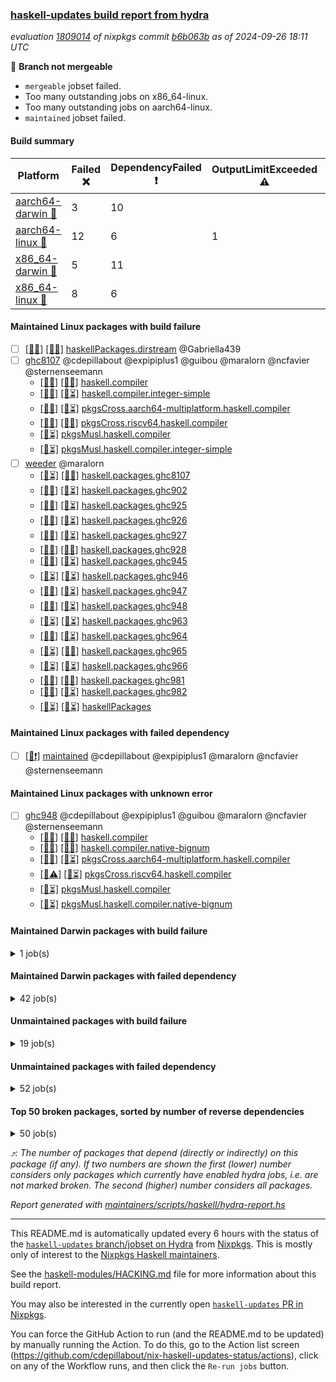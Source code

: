 ### [haskell-updates build report from hydra](https://hydra.nixos.org/jobset/nixpkgs/haskell-updates)
*evaluation [1809014](https://hydra.nixos.org/eval/1809014) of nixpkgs commit [b6b063b](https://github.com/NixOS/nixpkgs/commits/b6b063bdc265990fb87781682da974578b16443c) as of 2024-09-26 18:11 UTC*

🔴 **Branch not mergeable**
  * `mergeable` jobset failed.
  * Too many outstanding jobs on x86_64-linux.
  * Too many outstanding jobs on aarch64-linux.
  * `maintained` jobset failed.

#### Build summary

 | Platform | Failed ❌ | DependencyFailed ❗ | OutputLimitExceeded ⚠️ | TimedOut ⌛🚫 | Unfinished ⏳ | Success ✅ | 
 | --- | --- | --- | --- | --- | --- | --- | 
 | [aarch64-darwin 🍏](https://hydra.nixos.org/eval/1809014?filter=.aarch64-darwin) | 3 | 10 |  | 28 | 5022 | 1520 | 
 | [aarch64-linux 📱](https://hydra.nixos.org/eval/1809014?filter=.aarch64-linux) | 12 | 6 | 1 | 1 | 1794 | 4844 | 
 | [x86_64-darwin 🍎](https://hydra.nixos.org/eval/1809014?filter=.x86_64-darwin) | 5 | 11 |  | 3192 | 2631 | 753 | 
 | [x86_64-linux 🐧](https://hydra.nixos.org/eval/1809014?filter=.x86_64-linux) | 8 | 6 |  | 1 | 2842 | 3870 | 
#### Maintained Linux packages with build failure
- [ ] [[📱❌]](https://hydra.nixos.org/build/273444394) [[🐧❌]](https://hydra.nixos.org/build/273442606) [haskellPackages.dirstream](https://hydra.nixos.org/eval/1809014?filter=haskellPackages.dirstream) @Gabriella439
- [ ] [ghc8107](https://hydra.nixos.org/eval/1809014?filter=ghc8107) @cdepillabout @expipiplus1 @guibou @maralorn @ncfavier @sternenseemann
  - [[📱✅]](https://hydra.nixos.org/build/273456917) [[🐧✅]](https://hydra.nixos.org/build/273448830) [haskell.compiler](https://hydra.nixos.org/eval/1809014?filter=haskell.compiler.ghc8107)
  - [[📱✅]](https://hydra.nixos.org/build/273463640) [[🐧⏳]](https://hydra.nixos.org/build/273440646) [haskell.compiler.integer-simple](https://hydra.nixos.org/eval/1809014?filter=haskell.compiler.integer-simple.ghc8107)
  - [[📱✅]](https://hydra.nixos.org/build/273443511) [[🐧⏳]](https://hydra.nixos.org/build/273444396) [pkgsCross.aarch64-multiplatform.haskell.compiler](https://hydra.nixos.org/eval/1809014?filter=pkgsCross.aarch64-multiplatform.haskell.compiler.ghc8107)
  - [[📱❌]](https://hydra.nixos.org/build/273457758) [[🐧❌]](https://hydra.nixos.org/build/273468052) [pkgsCross.riscv64.haskell.compiler](https://hydra.nixos.org/eval/1809014?filter=pkgsCross.riscv64.haskell.compiler.ghc8107)
  -  [[🐧⏳]](https://hydra.nixos.org/build/273463871) [pkgsMusl.haskell.compiler](https://hydra.nixos.org/eval/1809014?filter=pkgsMusl.haskell.compiler.ghc8107)
  -  [[🐧⏳]](https://hydra.nixos.org/build/273453619) [pkgsMusl.haskell.compiler.integer-simple](https://hydra.nixos.org/eval/1809014?filter=pkgsMusl.haskell.compiler.integer-simple.ghc8107)
- [ ] [weeder](https://hydra.nixos.org/eval/1809014?filter=weeder) @maralorn
  - [[📱⏳]](https://hydra.nixos.org/build/273443485) [[🐧✅]](https://hydra.nixos.org/build/273450170) [haskell.packages.ghc8107](https://hydra.nixos.org/eval/1809014?filter=haskell.packages.ghc8107.weeder)
  - [[📱✅]](https://hydra.nixos.org/build/273445919) [[🐧⏳]](https://hydra.nixos.org/build/273443242) [haskell.packages.ghc902](https://hydra.nixos.org/eval/1809014?filter=haskell.packages.ghc902.weeder)
  - [[📱✅]](https://hydra.nixos.org/build/273463199) [[🐧⏳]](https://hydra.nixos.org/build/273459448) [haskell.packages.ghc925](https://hydra.nixos.org/eval/1809014?filter=haskell.packages.ghc925.weeder)
  - [[📱✅]](https://hydra.nixos.org/build/273462961) [[🐧⏳]](https://hydra.nixos.org/build/273448398) [haskell.packages.ghc926](https://hydra.nixos.org/eval/1809014?filter=haskell.packages.ghc926.weeder)
  - [[📱✅]](https://hydra.nixos.org/build/273449312) [[🐧⏳]](https://hydra.nixos.org/build/273465398) [haskell.packages.ghc927](https://hydra.nixos.org/eval/1809014?filter=haskell.packages.ghc927.weeder)
  - [[📱✅]](https://hydra.nixos.org/build/273454727) [[🐧✅]](https://hydra.nixos.org/build/273442525) [haskell.packages.ghc928](https://hydra.nixos.org/eval/1809014?filter=haskell.packages.ghc928.weeder)
  - [[📱✅]](https://hydra.nixos.org/build/273441625) [[🐧⏳]](https://hydra.nixos.org/build/273449267) [haskell.packages.ghc945](https://hydra.nixos.org/eval/1809014?filter=haskell.packages.ghc945.weeder)
  - [[📱⏳]](https://hydra.nixos.org/build/273452716) [[🐧⏳]](https://hydra.nixos.org/build/273442988) [haskell.packages.ghc946](https://hydra.nixos.org/eval/1809014?filter=haskell.packages.ghc946.weeder)
  - [[📱✅]](https://hydra.nixos.org/build/273448428) [[🐧⏳]](https://hydra.nixos.org/build/273444343) [haskell.packages.ghc947](https://hydra.nixos.org/eval/1809014?filter=haskell.packages.ghc947.weeder)
  - [[📱❌]](https://hydra.nixos.org/build/273467600) [[🐧⏳]](https://hydra.nixos.org/build/273448698) [haskell.packages.ghc948](https://hydra.nixos.org/eval/1809014?filter=haskell.packages.ghc948.weeder)
  - [[📱⏳]](https://hydra.nixos.org/build/273465624) [[🐧⏳]](https://hydra.nixos.org/build/273455327) [haskell.packages.ghc963](https://hydra.nixos.org/eval/1809014?filter=haskell.packages.ghc963.weeder)
  - [[📱✅]](https://hydra.nixos.org/build/273468034) [[🐧⏳]](https://hydra.nixos.org/build/273444372) [haskell.packages.ghc964](https://hydra.nixos.org/eval/1809014?filter=haskell.packages.ghc964.weeder)
  - [[📱⏳]](https://hydra.nixos.org/build/273462578) [[🐧✅]](https://hydra.nixos.org/build/273454642) [haskell.packages.ghc965](https://hydra.nixos.org/eval/1809014?filter=haskell.packages.ghc965.weeder)
  - [[📱⏳]](https://hydra.nixos.org/build/273461618) [[🐧⏳]](https://hydra.nixos.org/build/273464585) [haskell.packages.ghc966](https://hydra.nixos.org/eval/1809014?filter=haskell.packages.ghc966.weeder)
  - [[📱✅]](https://hydra.nixos.org/build/273446264) [[🐧✅]](https://hydra.nixos.org/build/273443231) [haskell.packages.ghc981](https://hydra.nixos.org/eval/1809014?filter=haskell.packages.ghc981.weeder)
  - [[📱✅]](https://hydra.nixos.org/build/273459848) [[🐧⏳]](https://hydra.nixos.org/build/273445463) [haskell.packages.ghc982](https://hydra.nixos.org/eval/1809014?filter=haskell.packages.ghc982.weeder)
  - [[📱⏳]](https://hydra.nixos.org/build/273458858) [[🐧⏳]](https://hydra.nixos.org/build/273467937) [haskellPackages](https://hydra.nixos.org/eval/1809014?filter=haskellPackages.weeder)
#### Maintained Linux packages with failed dependency
- [ ] [[🐧❗]](https://hydra.nixos.org/build/273730328) [maintained](https://hydra.nixos.org/eval/1809014?filter=maintained) @cdepillabout @expipiplus1 @maralorn @ncfavier @sternenseemann
#### Maintained Linux packages with unknown error
- [ ] [ghc948](https://hydra.nixos.org/eval/1809014?filter=ghc948) @cdepillabout @expipiplus1 @guibou @maralorn @ncfavier @sternenseemann
  - [[📱✅]](https://hydra.nixos.org/build/273445854) [[🐧✅]](https://hydra.nixos.org/build/273453975) [haskell.compiler](https://hydra.nixos.org/eval/1809014?filter=haskell.compiler.ghc948)
  - [[📱✅]](https://hydra.nixos.org/build/273460119) [[🐧✅]](https://hydra.nixos.org/build/273445783) [haskell.compiler.native-bignum](https://hydra.nixos.org/eval/1809014?filter=haskell.compiler.native-bignum.ghc948)
  - [[📱✅]](https://hydra.nixos.org/build/273444263) [[🐧⏳]](https://hydra.nixos.org/build/273468122) [pkgsCross.aarch64-multiplatform.haskell.compiler](https://hydra.nixos.org/eval/1809014?filter=pkgsCross.aarch64-multiplatform.haskell.compiler.ghc948)
  - [[📱⚠️]](https://hydra.nixos.org/build/273458300) [[🐧⏳]](https://hydra.nixos.org/build/273447139) [pkgsCross.riscv64.haskell.compiler](https://hydra.nixos.org/eval/1809014?filter=pkgsCross.riscv64.haskell.compiler.ghc948)
  -  [[🐧⏳]](https://hydra.nixos.org/build/273450687) [pkgsMusl.haskell.compiler](https://hydra.nixos.org/eval/1809014?filter=pkgsMusl.haskell.compiler.ghc948)
  -  [[🐧⏳]](https://hydra.nixos.org/build/273458002) [pkgsMusl.haskell.compiler.native-bignum](https://hydra.nixos.org/eval/1809014?filter=pkgsMusl.haskell.compiler.native-bignum.ghc948)
#### Maintained Darwin packages with build failure
<details><summary>1 job(s) </summary>

- [ ] [[🍏✅]](https://hydra.nixos.org/build/273438431) [[🍎❌]](https://hydra.nixos.org/build/273438430) [wstunnel](https://hydra.nixos.org/eval/1809014?filter=wstunnel) @NeverBehave @R-VdP
</details>

#### Maintained Darwin packages with failed dependency
<details><summary>42 job(s) </summary>

- [ ] [cabal2nix](https://hydra.nixos.org/eval/1809014?filter=cabal2nix) @sternenseemann
  - [[🍏⏳]](https://hydra.nixos.org/build/273447122) [[🍎⌛🚫]](https://hydra.nixos.org/build/273455533) [toplevel](https://hydra.nixos.org/eval/1809014?filter=cabal2nix)
  - [[🍏⏳]](https://hydra.nixos.org/build/273467435) [[🍎⌛🚫]](https://hydra.nixos.org/build/273460295) [haskell.packages.ghc8107](https://hydra.nixos.org/eval/1809014?filter=haskell.packages.ghc8107.cabal2nix)
  - [[🍏❗]](https://hydra.nixos.org/build/273456851) [[🍎⏳]](https://hydra.nixos.org/build/273453095) [haskell.packages.ghc902](https://hydra.nixos.org/eval/1809014?filter=haskell.packages.ghc902.cabal2nix)
  - [[🍏⏳]](https://hydra.nixos.org/build/273457983) [[🍎⌛🚫]](https://hydra.nixos.org/build/273462642) [haskell.packages.ghc925](https://hydra.nixos.org/eval/1809014?filter=haskell.packages.ghc925.cabal2nix)
  - [[🍏⏳]](https://hydra.nixos.org/build/273464259) [[🍎⏳]](https://hydra.nixos.org/build/273453328) [haskell.packages.ghc926](https://hydra.nixos.org/eval/1809014?filter=haskell.packages.ghc926.cabal2nix)
  - [[🍏⏳]](https://hydra.nixos.org/build/273454799) [[🍎⏳]](https://hydra.nixos.org/build/273445162) [haskell.packages.ghc927](https://hydra.nixos.org/eval/1809014?filter=haskell.packages.ghc927.cabal2nix)
  - [[🍏⏳]](https://hydra.nixos.org/build/273453870) [[🍎⏳]](https://hydra.nixos.org/build/273448664) [haskell.packages.ghc928](https://hydra.nixos.org/eval/1809014?filter=haskell.packages.ghc928.cabal2nix)
  - [[🍏⏳]](https://hydra.nixos.org/build/273447953) [[🍎⏳]](https://hydra.nixos.org/build/273458020) [haskell.packages.ghc945](https://hydra.nixos.org/eval/1809014?filter=haskell.packages.ghc945.cabal2nix)
  - [[🍏⏳]](https://hydra.nixos.org/build/273449167) [[🍎⏳]](https://hydra.nixos.org/build/273448455) [haskell.packages.ghc946](https://hydra.nixos.org/eval/1809014?filter=haskell.packages.ghc946.cabal2nix)
  - [[🍏⏳]](https://hydra.nixos.org/build/273465682) [[🍎⌛🚫]](https://hydra.nixos.org/build/273440695) [haskell.packages.ghc947](https://hydra.nixos.org/eval/1809014?filter=haskell.packages.ghc947.cabal2nix)
  - [[🍏⏳]](https://hydra.nixos.org/build/273463632) [[🍎⌛🚫]](https://hydra.nixos.org/build/273455653) [haskell.packages.ghc948](https://hydra.nixos.org/eval/1809014?filter=haskell.packages.ghc948.cabal2nix)
  - [[🍏⏳]](https://hydra.nixos.org/build/273441199) [[🍎⏳]](https://hydra.nixos.org/build/273452242) [haskell.packages.ghc963](https://hydra.nixos.org/eval/1809014?filter=haskell.packages.ghc963.cabal2nix)
  - [[🍏⏳]](https://hydra.nixos.org/build/273443226) [[🍎⏳]](https://hydra.nixos.org/build/273440295) [haskell.packages.ghc964](https://hydra.nixos.org/eval/1809014?filter=haskell.packages.ghc964.cabal2nix)
  - [[🍏⏳]](https://hydra.nixos.org/build/273452950) [[🍎⌛🚫]](https://hydra.nixos.org/build/273452645) [haskell.packages.ghc965](https://hydra.nixos.org/eval/1809014?filter=haskell.packages.ghc965.cabal2nix)
  - [[🍏⏳]](https://hydra.nixos.org/build/273444948) [[🍎⌛🚫]](https://hydra.nixos.org/build/273458488) [haskell.packages.ghc966](https://hydra.nixos.org/eval/1809014?filter=haskell.packages.ghc966.cabal2nix)
  - [[🍏⏳]](https://hydra.nixos.org/build/273456055) [[🍎⌛🚫]](https://hydra.nixos.org/build/273448046) [haskell.packages.ghc981](https://hydra.nixos.org/eval/1809014?filter=haskell.packages.ghc981.cabal2nix)
  - [[🍏⏳]](https://hydra.nixos.org/build/273446601) [[🍎⏳]](https://hydra.nixos.org/build/273457713) [haskell.packages.ghc982](https://hydra.nixos.org/eval/1809014?filter=haskell.packages.ghc982.cabal2nix)
  - [[🍏⏳]](https://hydra.nixos.org/build/273463267) [[🍎⌛🚫]](https://hydra.nixos.org/build/273463399) [haskellPackages](https://hydra.nixos.org/eval/1809014?filter=haskellPackages.cabal2nix)
- [ ] [ghc8107](https://hydra.nixos.org/eval/1809014?filter=ghc8107) @cdepillabout @expipiplus1 @guibou @maralorn @ncfavier @sternenseemann
  - [[🍏✅]](https://hydra.nixos.org/build/273463555) [[🍎⌛🚫]](https://hydra.nixos.org/build/273441832) [haskell.compiler](https://hydra.nixos.org/eval/1809014?filter=haskell.compiler.ghc8107)
  - [[🍏✅]](https://hydra.nixos.org/build/273461302) [[🍎⌛🚫]](https://hydra.nixos.org/build/273463063) [haskell.compiler.integer-simple](https://hydra.nixos.org/eval/1809014?filter=haskell.compiler.integer-simple.ghc8107)
  - [[🍏❗]](https://hydra.nixos.org/build/273461468) [[🍎❗]](https://hydra.nixos.org/build/273455146) [pkgsCross.aarch64-multiplatform.haskell.compiler](https://hydra.nixos.org/eval/1809014?filter=pkgsCross.aarch64-multiplatform.haskell.compiler.ghc8107)
  - [[🍏❗]](https://hydra.nixos.org/build/273443827) [[🍎❗]](https://hydra.nixos.org/build/273451139) [pkgsCross.riscv64.haskell.compiler](https://hydra.nixos.org/eval/1809014?filter=pkgsCross.riscv64.haskell.compiler.ghc8107)
- [ ] [weeder](https://hydra.nixos.org/eval/1809014?filter=weeder) @maralorn
  - [[🍏⏳]](https://hydra.nixos.org/build/273443537) [[🍎⏳]](https://hydra.nixos.org/build/273445283) [haskell.packages.ghc8107](https://hydra.nixos.org/eval/1809014?filter=haskell.packages.ghc8107.weeder)
  - [[🍏❗]](https://hydra.nixos.org/build/273450846) [[🍎⏳]](https://hydra.nixos.org/build/273464079) [haskell.packages.ghc902](https://hydra.nixos.org/eval/1809014?filter=haskell.packages.ghc902.weeder)
  - [[🍏⏳]](https://hydra.nixos.org/build/273463703) [[🍎⏳]](https://hydra.nixos.org/build/273450233) [haskell.packages.ghc925](https://hydra.nixos.org/eval/1809014?filter=haskell.packages.ghc925.weeder)
  - [[🍏⏳]](https://hydra.nixos.org/build/273454714) [[🍎⏳]](https://hydra.nixos.org/build/273456704) [haskell.packages.ghc926](https://hydra.nixos.org/eval/1809014?filter=haskell.packages.ghc926.weeder)
  - [[🍏⏳]](https://hydra.nixos.org/build/273451253) [[🍎⏳]](https://hydra.nixos.org/build/273467261) [haskell.packages.ghc927](https://hydra.nixos.org/eval/1809014?filter=haskell.packages.ghc927.weeder)
  - [[🍏⏳]](https://hydra.nixos.org/build/273466415) [[🍎⏳]](https://hydra.nixos.org/build/273466377) [haskell.packages.ghc928](https://hydra.nixos.org/eval/1809014?filter=haskell.packages.ghc928.weeder)
  - [[🍏⏳]](https://hydra.nixos.org/build/273453096) [[🍎⏳]](https://hydra.nixos.org/build/273454440) [haskell.packages.ghc945](https://hydra.nixos.org/eval/1809014?filter=haskell.packages.ghc945.weeder)
  - [[🍏⏳]](https://hydra.nixos.org/build/273442403) [[🍎⏳]](https://hydra.nixos.org/build/273463024) [haskell.packages.ghc946](https://hydra.nixos.org/eval/1809014?filter=haskell.packages.ghc946.weeder)
  - [[🍏⏳]](https://hydra.nixos.org/build/273457698) [[🍎⏳]](https://hydra.nixos.org/build/273440810) [haskell.packages.ghc947](https://hydra.nixos.org/eval/1809014?filter=haskell.packages.ghc947.weeder)
  - [[🍏⏳]](https://hydra.nixos.org/build/273455184) [[🍎⏳]](https://hydra.nixos.org/build/273444777) [haskell.packages.ghc948](https://hydra.nixos.org/eval/1809014?filter=haskell.packages.ghc948.weeder)
  - [[🍏⏳]](https://hydra.nixos.org/build/273458399) [[🍎⏳]](https://hydra.nixos.org/build/273452879) [haskell.packages.ghc963](https://hydra.nixos.org/eval/1809014?filter=haskell.packages.ghc963.weeder)
  - [[🍏⏳]](https://hydra.nixos.org/build/273467067) [[🍎⏳]](https://hydra.nixos.org/build/273466981) [haskell.packages.ghc964](https://hydra.nixos.org/eval/1809014?filter=haskell.packages.ghc964.weeder)
  - [[🍏⏳]](https://hydra.nixos.org/build/273447733) [[🍎⌛🚫]](https://hydra.nixos.org/build/273461339) [haskell.packages.ghc965](https://hydra.nixos.org/eval/1809014?filter=haskell.packages.ghc965.weeder)
  - [[🍏⏳]](https://hydra.nixos.org/build/273452845) [[🍎⌛🚫]](https://hydra.nixos.org/build/273441285) [haskell.packages.ghc966](https://hydra.nixos.org/eval/1809014?filter=haskell.packages.ghc966.weeder)
  - [[🍏⏳]](https://hydra.nixos.org/build/273447521) [[🍎⏳]](https://hydra.nixos.org/build/273463499) [haskell.packages.ghc981](https://hydra.nixos.org/eval/1809014?filter=haskell.packages.ghc981.weeder)
  - [[🍏⏳]](https://hydra.nixos.org/build/273462363) [[🍎⏳]](https://hydra.nixos.org/build/273440740) [haskell.packages.ghc982](https://hydra.nixos.org/eval/1809014?filter=haskell.packages.ghc982.weeder)
  - [[🍏⏳]](https://hydra.nixos.org/build/273454855) [[🍎⌛🚫]](https://hydra.nixos.org/build/273462373) [haskellPackages](https://hydra.nixos.org/eval/1809014?filter=haskellPackages.weeder)
</details>

#### Unmaintained packages with build failure
<details><summary>19 job(s) </summary>

- [ ] [[🍏✅]](https://hydra.nixos.org/build/273442966) [[📱✅]](https://hydra.nixos.org/build/273463716) [[🍎❌]](https://hydra.nixos.org/build/273440362) [[🐧✅]](https://hydra.nixos.org/build/273462453) [haskellPackages.iconv](https://hydra.nixos.org/eval/1809014?filter=haskellPackages.iconv)  ⤴️ 4 | 16
- [ ] [[🍏❌]](https://hydra.nixos.org/build/273452277) [[📱✅]](https://hydra.nixos.org/build/273441029) [[🍎❌]](https://hydra.nixos.org/build/273461249) [[🐧✅]](https://hydra.nixos.org/build/273450154) [haskellPackages.llvm-tf](https://hydra.nixos.org/eval/1809014?filter=haskellPackages.llvm-tf)  ⤴️ 3 | 6
- [ ] [[🍏❌]](https://hydra.nixos.org/build/273447183) [[📱✅]](https://hydra.nixos.org/build/273447275) [[🍎⌛🚫]](https://hydra.nixos.org/build/273457028) [[🐧✅]](https://hydra.nixos.org/build/273443747) [haskellPackages.HsSyck](https://hydra.nixos.org/eval/1809014?filter=haskellPackages.HsSyck)  ⤴️ 1 | 10
- [ ] [[🍏⏳]](https://hydra.nixos.org/build/273456527) [[📱❌]](https://hydra.nixos.org/build/273441775) [[🍎❌]](https://hydra.nixos.org/build/273465137) [[🐧⏳]](https://hydra.nixos.org/build/273451545) [haskellPackages.anansi](https://hydra.nixos.org/eval/1809014?filter=haskellPackages.anansi)  ⤴️ 1 | 2
- [ ] [[🍏⏳]](https://hydra.nixos.org/build/273449835) [[📱❌]](https://hydra.nixos.org/build/273445548) [[🍎⌛🚫]](https://hydra.nixos.org/build/273459510) [[🐧⏳]](https://hydra.nixos.org/build/273464558) [haskellPackages.nlopt-haskell](https://hydra.nixos.org/eval/1809014?filter=haskellPackages.nlopt-haskell)  ⤴️ 1 | 1
- [ ] [[🍏⏳]](https://hydra.nixos.org/build/273445134) [[📱⏳]](https://hydra.nixos.org/build/273455394) [[🍎⌛🚫]](https://hydra.nixos.org/build/273467761) [[🐧❌]](https://hydra.nixos.org/build/273467737) [haskellPackages.si-timers](https://hydra.nixos.org/eval/1809014?filter=haskellPackages.si-timers)  ⤴️ 1 | 1
- [ ] [[🍏⏳]](https://hydra.nixos.org/build/273462032) [[📱⏳]](https://hydra.nixos.org/build/273453015) [[🍎⏳]](https://hydra.nixos.org/build/273441465) [[🐧❌]](https://hydra.nixos.org/build/273462641) [haskellPackages.typed-session-state-algorithm](https://hydra.nixos.org/eval/1809014?filter=haskellPackages.typed-session-state-algorithm)  ⤴️ 0 | 1
- [ ] [[🍏⏳]](https://hydra.nixos.org/build/273457064) [[📱❌]](https://hydra.nixos.org/build/273446899) [[🍎⏳]](https://hydra.nixos.org/build/273463078) [[🐧⏳]](https://hydra.nixos.org/build/273456172) [haskellPackages.GOST34112012-Hash](https://hydra.nixos.org/eval/1809014?filter=haskellPackages.GOST34112012-Hash) 
- [ ] [[🍏⏳]](https://hydra.nixos.org/build/273443443) [[📱❌]](https://hydra.nixos.org/build/273465493) [[🍎⏳]](https://hydra.nixos.org/build/273444167) [[🐧✅]](https://hydra.nixos.org/build/273467734) [haskellPackages.HsASA](https://hydra.nixos.org/eval/1809014?filter=haskellPackages.HsASA) 
- [ ] [[🍏⏳]](https://hydra.nixos.org/build/273444620) [[📱⏳]](https://hydra.nixos.org/build/273454613) [[🍎⌛🚫]](https://hydra.nixos.org/build/273459440) [[🐧❌]](https://hydra.nixos.org/build/273463331) [haskellPackages.clash-multisignal](https://hydra.nixos.org/eval/1809014?filter=haskellPackages.clash-multisignal) 
- [ ] [[🍏⏳]](https://hydra.nixos.org/build/273453995) [[📱⏳]](https://hydra.nixos.org/build/273445118) [[🍎⌛🚫]](https://hydra.nixos.org/build/273462826) [[🐧❌]](https://hydra.nixos.org/build/273453889) [haskellPackages.clash-systemverilog](https://hydra.nixos.org/eval/1809014?filter=haskellPackages.clash-systemverilog) 
- [ ] [[🍏⏳]](https://hydra.nixos.org/build/273458322) [[📱❌]](https://hydra.nixos.org/build/273459450) [[🍎⌛🚫]](https://hydra.nixos.org/build/273463487) [[🐧⏳]](https://hydra.nixos.org/build/273460098) [haskellPackages.clash-vhdl](https://hydra.nixos.org/eval/1809014?filter=haskellPackages.clash-vhdl) 
- [ ] [[🍏❌]](https://hydra.nixos.org/build/273451885) [[📱✅]](https://hydra.nixos.org/build/273455523) [[🍎⏳]](https://hydra.nixos.org/build/273444019) [[🐧✅]](https://hydra.nixos.org/build/273455494) [haskellPackages.exinst-base](https://hydra.nixos.org/eval/1809014?filter=haskellPackages.exinst-base) 
- [ ] [[🍏⏳]](https://hydra.nixos.org/build/273464361) [[📱❌]](https://hydra.nixos.org/build/273462280) [[🍎⌛🚫]](https://hydra.nixos.org/build/273454979) [[🐧❌]](https://hydra.nixos.org/build/273456994) [haskellPackages.hs-asapo](https://hydra.nixos.org/eval/1809014?filter=haskellPackages.hs-asapo) 
- [ ] [[🍏⏳]](https://hydra.nixos.org/build/273442129) [[📱✅]](https://hydra.nixos.org/build/273462902) [[🍎❌]](https://hydra.nixos.org/build/273451773) [[🐧⏳]](https://hydra.nixos.org/build/273458464) [haskellPackages.memzero](https://hydra.nixos.org/eval/1809014?filter=haskellPackages.memzero) 
- [ ] [[🍏⏳]](https://hydra.nixos.org/build/273458495) [[📱❌]](https://hydra.nixos.org/build/273460566) [[🍎⌛🚫]](https://hydra.nixos.org/build/273467268) [[🐧⏳]](https://hydra.nixos.org/build/273447714) [haskellPackages.nspace](https://hydra.nixos.org/eval/1809014?filter=haskellPackages.nspace) 
- [ ] [[🍏⏳]](https://hydra.nixos.org/build/273465751) [[📱⏳]](https://hydra.nixos.org/build/273450202) [[🍎⌛🚫]](https://hydra.nixos.org/build/273446676) [[🐧❌]](https://hydra.nixos.org/build/273459853) [haskellPackages.strict-mvar](https://hydra.nixos.org/eval/1809014?filter=haskellPackages.strict-mvar) 
- [ ] [[🍏⏳]](https://hydra.nixos.org/build/273441117) [[📱❌]](https://hydra.nixos.org/build/273448541) [[🍎⌛🚫]](https://hydra.nixos.org/build/273463796) [[🐧⏳]](https://hydra.nixos.org/build/273448419) [haskellPackages.tiktoken](https://hydra.nixos.org/eval/1809014?filter=haskellPackages.tiktoken) 
- [ ] [[🍏⏳]](https://hydra.nixos.org/build/273456139) [[📱❌]](https://hydra.nixos.org/build/273450030) [[🍎⌛🚫]](https://hydra.nixos.org/build/273452187) [[🐧⏳]](https://hydra.nixos.org/build/273461304) [haskellPackages.uncertain](https://hydra.nixos.org/eval/1809014?filter=haskellPackages.uncertain) 
</details>

#### Unmaintained packages with failed dependency
<details><summary>52 job(s) </summary>

- [ ] [microlens](https://hydra.nixos.org/eval/1809014?filter=microlens)  ⤴️ 154 | 597
  - [[🍏✅]](https://hydra.nixos.org/build/273440681) [[📱✅]](https://hydra.nixos.org/build/273446903) [[🍎✅]](https://hydra.nixos.org/build/273456556) [[🐧✅]](https://hydra.nixos.org/build/273463917) [haskellPackages](https://hydra.nixos.org/eval/1809014?filter=haskellPackages.microlens)
  - [[🍏⏳]](https://hydra.nixos.org/build/273453382)  [[🍎❗]](https://hydra.nixos.org/build/273450781) [[🐧✅]](https://hydra.nixos.org/build/273443033) [pkgsCross.ghcjs.haskell.packages.ghc98](https://hydra.nixos.org/eval/1809014?filter=pkgsCross.ghcjs.haskell.packages.ghc98.microlens)
  - [[🍏⏳]](https://hydra.nixos.org/build/273459428)  [[🍎❗]](https://hydra.nixos.org/build/273453862) [[🐧⏳]](https://hydra.nixos.org/build/273446773) [pkgsCross.ghcjs.haskell.packages.ghcHEAD](https://hydra.nixos.org/eval/1809014?filter=pkgsCross.ghcjs.haskell.packages.ghcHEAD.microlens)
  - [[🍏⌛🚫]](https://hydra.nixos.org/build/273442169)  [[🍎❗]](https://hydra.nixos.org/build/273453515) [[🐧⏳]](https://hydra.nixos.org/build/273466062) [pkgsCross.ghcjs.haskellPackages](https://hydra.nixos.org/eval/1809014?filter=pkgsCross.ghcjs.haskellPackages.microlens)
- [ ] [hpack](https://hydra.nixos.org/eval/1809014?filter=hpack)  ⤴️ 3 | 15
  - [[🍏⏳]](https://hydra.nixos.org/build/273459112) [[📱✅]](https://hydra.nixos.org/build/273448477) [[🍎⌛🚫]](https://hydra.nixos.org/build/273442344) [[🐧⏳]](https://hydra.nixos.org/build/273444747) [toplevel](https://hydra.nixos.org/eval/1809014?filter=hpack)
  - [[🍏✅]](https://hydra.nixos.org/build/273442695) [[📱✅]](https://hydra.nixos.org/build/273444119) [[🍎⌛🚫]](https://hydra.nixos.org/build/273457212) [[🐧✅]](https://hydra.nixos.org/build/273465164) [haskell.packages.ghc8107](https://hydra.nixos.org/eval/1809014?filter=haskell.packages.ghc8107.hpack)
  - [[🍏❗]](https://hydra.nixos.org/build/273448765) [[📱✅]](https://hydra.nixos.org/build/273441167) [[🍎⌛🚫]](https://hydra.nixos.org/build/273444267) [[🐧✅]](https://hydra.nixos.org/build/273442405) [haskell.packages.ghc902](https://hydra.nixos.org/eval/1809014?filter=haskell.packages.ghc902.hpack)
  - [[🍏⌛🚫]](https://hydra.nixos.org/build/273466655) [[📱✅]](https://hydra.nixos.org/build/273465646) [[🍎⌛🚫]](https://hydra.nixos.org/build/273467218) [[🐧✅]](https://hydra.nixos.org/build/273443562) [haskell.packages.ghc925](https://hydra.nixos.org/eval/1809014?filter=haskell.packages.ghc925.hpack)
  - [[🍏⏳]](https://hydra.nixos.org/build/273463426) [[📱✅]](https://hydra.nixos.org/build/273459729) [[🍎✅]](https://hydra.nixos.org/build/273465155) [[🐧✅]](https://hydra.nixos.org/build/273442373) [haskell.packages.ghc926](https://hydra.nixos.org/eval/1809014?filter=haskell.packages.ghc926.hpack)
  - [[🍏⏳]](https://hydra.nixos.org/build/273445885) [[📱✅]](https://hydra.nixos.org/build/273450144) [[🍎⏳]](https://hydra.nixos.org/build/273464500) [[🐧⏳]](https://hydra.nixos.org/build/273466203) [haskell.packages.ghc927](https://hydra.nixos.org/eval/1809014?filter=haskell.packages.ghc927.hpack)
  - [[🍏✅]](https://hydra.nixos.org/build/273441901) [[📱✅]](https://hydra.nixos.org/build/273458876) [[🍎⏳]](https://hydra.nixos.org/build/273464885) [[🐧✅]](https://hydra.nixos.org/build/273446713) [haskell.packages.ghc928](https://hydra.nixos.org/eval/1809014?filter=haskell.packages.ghc928.hpack)
  - [[🍏⏳]](https://hydra.nixos.org/build/273453723) [[📱✅]](https://hydra.nixos.org/build/273467260) [[🍎⏳]](https://hydra.nixos.org/build/273445298) [[🐧✅]](https://hydra.nixos.org/build/273460128) [haskell.packages.ghc945](https://hydra.nixos.org/eval/1809014?filter=haskell.packages.ghc945.hpack)
  - [[🍏⏳]](https://hydra.nixos.org/build/273464707) [[📱✅]](https://hydra.nixos.org/build/273442292) [[🍎⏳]](https://hydra.nixos.org/build/273446423) [[🐧✅]](https://hydra.nixos.org/build/273455909) [haskell.packages.ghc946](https://hydra.nixos.org/eval/1809014?filter=haskell.packages.ghc946.hpack)
  - [[🍏✅]](https://hydra.nixos.org/build/273445485) [[📱✅]](https://hydra.nixos.org/build/273453704) [[🍎⌛🚫]](https://hydra.nixos.org/build/273464231) [[🐧✅]](https://hydra.nixos.org/build/273459911) [haskell.packages.ghc947](https://hydra.nixos.org/eval/1809014?filter=haskell.packages.ghc947.hpack)
  - [[🍏✅]](https://hydra.nixos.org/build/273452338) [[📱⏳]](https://hydra.nixos.org/build/273460004) [[🍎⌛🚫]](https://hydra.nixos.org/build/273449227) [[🐧✅]](https://hydra.nixos.org/build/273455846) [haskell.packages.ghc948](https://hydra.nixos.org/eval/1809014?filter=haskell.packages.ghc948.hpack)
  - [[🍏⏳]](https://hydra.nixos.org/build/273445569) [[📱✅]](https://hydra.nixos.org/build/273443521) [[🍎⏳]](https://hydra.nixos.org/build/273467860) [[🐧⏳]](https://hydra.nixos.org/build/273440623) [haskell.packages.ghc963](https://hydra.nixos.org/eval/1809014?filter=haskell.packages.ghc963.hpack)
  - [[🍏⏳]](https://hydra.nixos.org/build/273441162) [[📱✅]](https://hydra.nixos.org/build/273442519) [[🍎⏳]](https://hydra.nixos.org/build/273446457) [[🐧✅]](https://hydra.nixos.org/build/273463706) [haskell.packages.ghc964](https://hydra.nixos.org/eval/1809014?filter=haskell.packages.ghc964.hpack)
  - [[🍏⏳]](https://hydra.nixos.org/build/273462807) [[📱✅]](https://hydra.nixos.org/build/273459073) [[🍎⌛🚫]](https://hydra.nixos.org/build/273463628) [[🐧✅]](https://hydra.nixos.org/build/273452672) [haskell.packages.ghc965](https://hydra.nixos.org/eval/1809014?filter=haskell.packages.ghc965.hpack)
  - [[🍏⏳]](https://hydra.nixos.org/build/273460849) [[📱✅]](https://hydra.nixos.org/build/273441758) [[🍎⌛🚫]](https://hydra.nixos.org/build/273446803) [[🐧✅]](https://hydra.nixos.org/build/273459214) [haskell.packages.ghc966](https://hydra.nixos.org/eval/1809014?filter=haskell.packages.ghc966.hpack)
  - [[🍏✅]](https://hydra.nixos.org/build/273441611) [[📱✅]](https://hydra.nixos.org/build/273457455) [[🍎⌛🚫]](https://hydra.nixos.org/build/273462228) [[🐧✅]](https://hydra.nixos.org/build/273442213) [haskell.packages.ghc981](https://hydra.nixos.org/eval/1809014?filter=haskell.packages.ghc981.hpack)
  - [[🍏✅]](https://hydra.nixos.org/build/273457987) [[📱✅]](https://hydra.nixos.org/build/273460281) [[🍎⏳]](https://hydra.nixos.org/build/273457910) [[🐧✅]](https://hydra.nixos.org/build/273448333) [haskell.packages.ghc982](https://hydra.nixos.org/eval/1809014?filter=haskell.packages.ghc982.hpack)
  - [[🍏✅]](https://hydra.nixos.org/build/273451922) [[📱✅]](https://hydra.nixos.org/build/273449350) [[🍎⌛🚫]](https://hydra.nixos.org/build/273467713) [[🐧✅]](https://hydra.nixos.org/build/273450482) [haskellPackages](https://hydra.nixos.org/eval/1809014?filter=haskellPackages.hpack)
- [ ] [[🍏❗]](https://hydra.nixos.org/build/273450104) [[📱✅]](https://hydra.nixos.org/build/273457393) [[🍎❗]](https://hydra.nixos.org/build/273458221) [[🐧✅]](https://hydra.nixos.org/build/273450626) [haskellPackages.llvm-extra](https://hydra.nixos.org/eval/1809014?filter=haskellPackages.llvm-extra)  ⤴️ 2 | 5
- [ ] [[🍏⏳]](https://hydra.nixos.org/build/273447464) [[📱❗]](https://hydra.nixos.org/build/273461023) [[🍎⏳]](https://hydra.nixos.org/build/273442846) [[🐧❗]](https://hydra.nixos.org/build/273463348) [haskellPackages.language-ats](https://hydra.nixos.org/eval/1809014?filter=haskellPackages.language-ats)  ⤴️ 1 | 3
- [ ] [[🍏❗]](https://hydra.nixos.org/build/273457626) [[📱⏳]](https://hydra.nixos.org/build/273458534) [[🍎⌛🚫]](https://hydra.nixos.org/build/273443389) [[🐧✅]](https://hydra.nixos.org/build/273453784) [haskellPackages.llvm-dsl](https://hydra.nixos.org/eval/1809014?filter=haskellPackages.llvm-dsl)  ⤴️ 1 | 3
- [ ] [[🍏⏳]](https://hydra.nixos.org/build/273465559) [[📱✅]](https://hydra.nixos.org/build/273460318) [[🍎❗]](https://hydra.nixos.org/build/273448916) [[🐧⏳]](https://hydra.nixos.org/build/273449874) [haskellPackages.soap](https://hydra.nixos.org/eval/1809014?filter=haskellPackages.soap)  ⤴️ 1 | 2
- [ ] [[🍏❗]](https://hydra.nixos.org/build/273460544) [[📱⏳]](https://hydra.nixos.org/build/273452341) [[🍎⌛🚫]](https://hydra.nixos.org/build/273465589) [[🐧⏳]](https://hydra.nixos.org/build/273465915) [haskellPackages.yaml-light](https://hydra.nixos.org/eval/1809014?filter=haskellPackages.yaml-light)  ⤴️ 0 | 5
- [ ] [[🍏⏳]](https://hydra.nixos.org/build/273464810) [[📱❗]](https://hydra.nixos.org/build/273457418) [[🍎⏳]](https://hydra.nixos.org/build/273447987) [[🐧❗]](https://hydra.nixos.org/build/273447767) [haskellPackages.hs2ats](https://hydra.nixos.org/eval/1809014?filter=haskellPackages.hs2ats)  ⤴️ 0 | 2
- [ ] [[🍏⏳]](https://hydra.nixos.org/build/273456673) [[📱✅]](https://hydra.nixos.org/build/273446744) [[🍎❗]](https://hydra.nixos.org/build/273452408) [[🐧⏳]](https://hydra.nixos.org/build/273455637) [haskellPackages.hsexif](https://hydra.nixos.org/eval/1809014?filter=haskellPackages.hsexif)  ⤴️ 0 | 1
- [ ] [[🍏❗]](https://hydra.nixos.org/build/273459750) [[📱⏳]](https://hydra.nixos.org/build/273451176) [[🍎⌛🚫]](https://hydra.nixos.org/build/273441686) [[🐧✅]](https://hydra.nixos.org/build/273440766) [haskellPackages.knead](https://hydra.nixos.org/eval/1809014?filter=haskellPackages.knead)  ⤴️ 0 | 1
- [ ] [[🍏⏳]](https://hydra.nixos.org/build/273467938) [[📱❗]](https://hydra.nixos.org/build/273441479) [[🍎❗]](https://hydra.nixos.org/build/273440915) [[🐧⏳]](https://hydra.nixos.org/build/273464974) [haskellPackages.anansi-hscolour](https://hydra.nixos.org/eval/1809014?filter=haskellPackages.anansi-hscolour) 
- [ ] [[🍏⏳]](https://hydra.nixos.org/build/273464936) [[📱❗]](https://hydra.nixos.org/build/273447970) [[🍎⏳]](https://hydra.nixos.org/build/273454363) [[🐧❗]](https://hydra.nixos.org/build/273456798) [haskellPackages.dhall-lex](https://hydra.nixos.org/eval/1809014?filter=haskellPackages.dhall-lex) 
- [ ] [[🍏⏳]](https://hydra.nixos.org/build/273443920) [[📱⏳]](https://hydra.nixos.org/build/273460488) [[🍎❗]](https://hydra.nixos.org/build/273463596) [[🐧✅]](https://hydra.nixos.org/build/273468032) [haskellPackages.diohsc](https://hydra.nixos.org/eval/1809014?filter=haskellPackages.diohsc) 
- [ ] [[🍏❗]](https://hydra.nixos.org/build/273461625) [[📱✅]](https://hydra.nixos.org/build/273463481) [[🍎⌛🚫]](https://hydra.nixos.org/build/273458361) [[🐧⏳]](https://hydra.nixos.org/build/273448316) [haskellPackages.exinst-aeson](https://hydra.nixos.org/eval/1809014?filter=haskellPackages.exinst-aeson) 
- [ ] [[🍏❗]](https://hydra.nixos.org/build/273449862) [[📱⏳]](https://hydra.nixos.org/build/273464304) [[🍎⏳]](https://hydra.nixos.org/build/273465822) [[🐧✅]](https://hydra.nixos.org/build/273451258) [haskellPackages.exinst-cereal](https://hydra.nixos.org/eval/1809014?filter=haskellPackages.exinst-cereal) 
- [ ] [hello](https://hydra.nixos.org/eval/1809014?filter=hello) 
  - [[🍏⏳]](https://hydra.nixos.org/build/273454810) [[📱⏳]](https://hydra.nixos.org/build/273447900) [[🍎⏳]](https://hydra.nixos.org/build/273461015) [[🐧✅]](https://hydra.nixos.org/build/273460847) [haskellPackages](https://hydra.nixos.org/eval/1809014?filter=haskellPackages.hello)
  - [[🍏⏳]](https://hydra.nixos.org/build/273440834)  [[🍎❗]](https://hydra.nixos.org/build/273442887) [[🐧⏳]](https://hydra.nixos.org/build/273445064) [pkgsCross.ghcjs.haskell.packages.ghc98](https://hydra.nixos.org/eval/1809014?filter=pkgsCross.ghcjs.haskell.packages.ghc98.hello)
  - [[🍏⏳]](https://hydra.nixos.org/build/273441153)  [[🍎❗]](https://hydra.nixos.org/build/273448418) [[🐧⏳]](https://hydra.nixos.org/build/273455398) [pkgsCross.ghcjs.haskell.packages.ghcHEAD](https://hydra.nixos.org/eval/1809014?filter=pkgsCross.ghcjs.haskell.packages.ghcHEAD.hello)
  - [[🍏⌛🚫]](https://hydra.nixos.org/build/273456718)  [[🍎❗]](https://hydra.nixos.org/build/273456506) [[🐧⏳]](https://hydra.nixos.org/build/273451422) [pkgsCross.ghcjs.haskellPackages](https://hydra.nixos.org/eval/1809014?filter=pkgsCross.ghcjs.haskellPackages.hello)
  -    [[🐧⏳]](https://hydra.nixos.org/build/273449439) [pkgsMusl.haskellPackages](https://hydra.nixos.org/eval/1809014?filter=pkgsMusl.haskellPackages.hello)
  -    [[🐧⏳]](https://hydra.nixos.org/build/273461505) [pkgsStatic.haskell.packages.native-bignum.ghc948](https://hydra.nixos.org/eval/1809014?filter=pkgsStatic.haskell.packages.native-bignum.ghc948.hello)
  -    [[🐧⏳]](https://hydra.nixos.org/build/273441072) [pkgsStatic.haskell.packages.native-bignum.ghc982](https://hydra.nixos.org/eval/1809014?filter=pkgsStatic.haskell.packages.native-bignum.ghc982.hello)
  -    [[🐧⏳]](https://hydra.nixos.org/build/273449637) [pkgsStatic.haskellPackages](https://hydra.nixos.org/eval/1809014?filter=pkgsStatic.haskellPackages.hello)
- [ ] [[🍏⏳]](https://hydra.nixos.org/build/273447959) [[📱❗]](https://hydra.nixos.org/build/273459054) [[🍎⌛🚫]](https://hydra.nixos.org/build/273441870) [[🐧⏳]](https://hydra.nixos.org/build/273466386) [haskellPackages.hmatrix-nlopt](https://hydra.nixos.org/eval/1809014?filter=haskellPackages.hmatrix-nlopt) 
- [ ] [[🍏⏳]](https://hydra.nixos.org/build/273461119) [[📱❗]](https://hydra.nixos.org/build/273451666) [[🍎⏳]](https://hydra.nixos.org/build/273458179) [[🐧❗]](https://hydra.nixos.org/build/273462791) [haskellPackages.hspec-dirstream](https://hydra.nixos.org/eval/1809014?filter=haskellPackages.hspec-dirstream) 
- [ ] [[🍏⏳]](https://hydra.nixos.org/build/273450016) [[📱⏳]](https://hydra.nixos.org/build/273461953) [[🍎⌛🚫]](https://hydra.nixos.org/build/273442908) [[🐧❗]](https://hydra.nixos.org/build/273463675) [haskellPackages.io-classes-mtl](https://hydra.nixos.org/eval/1809014?filter=haskellPackages.io-classes-mtl) 
- [ ] [[🍏⏳]](https://hydra.nixos.org/build/273449977) [[📱⏳]](https://hydra.nixos.org/build/273450060) [[🍎❗]](https://hydra.nixos.org/build/273457145) [[🐧⏳]](https://hydra.nixos.org/build/273443707) [haskellPackages.mime-string](https://hydra.nixos.org/eval/1809014?filter=haskellPackages.mime-string) 
- [ ] [[🍏⏳]](https://hydra.nixos.org/build/273450584) [[📱⏳]](https://hydra.nixos.org/build/273466939) [[🍎❗]](https://hydra.nixos.org/build/273454664) [[🐧✅]](https://hydra.nixos.org/build/273446253) [haskellPackages.redland](https://hydra.nixos.org/eval/1809014?filter=haskellPackages.redland) 
- [ ] [[🍏⏳]](https://hydra.nixos.org/build/273448731) [[📱⏳]](https://hydra.nixos.org/build/273444366) [[🍎❗]](https://hydra.nixos.org/build/273463608) [[🐧⏳]](https://hydra.nixos.org/build/273450871) [haskellPackages.soap-openssl](https://hydra.nixos.org/eval/1809014?filter=haskellPackages.soap-openssl) 
</details>

#### Top 50 broken packages, sorted by number of reverse dependencies
<details><summary>50 job(s) </summary>

[gogol-core](https://packdeps.haskellers.com/reverse/gogol-core) ⤴️ 184  
[haskell98](https://packdeps.haskellers.com/reverse/haskell98) ⤴️ 152  
[failure](https://packdeps.haskellers.com/reverse/failure) ⤴️ 72  
[enumerator](https://packdeps.haskellers.com/reverse/enumerator) ⤴️ 56  
[connection](https://packdeps.haskellers.com/reverse/connection) ⤴️ 53  
[util](https://packdeps.haskellers.com/reverse/util) ⤴️ 49  
[derive](https://packdeps.haskellers.com/reverse/derive) ⤴️ 48  
[web-routes](https://packdeps.haskellers.com/reverse/web-routes) ⤴️ 43  
[accelerate](https://packdeps.haskellers.com/reverse/accelerate) ⤴️ 42  
[syb-with-class](https://packdeps.haskellers.com/reverse/syb-with-class) ⤴️ 42  
[MonadCatchIO-transformers](https://packdeps.haskellers.com/reverse/MonadCatchIO-transformers) ⤴️ 41  
[TypeCompose](https://packdeps.haskellers.com/reverse/TypeCompose) ⤴️ 41  
[PrimitiveArray](https://packdeps.haskellers.com/reverse/PrimitiveArray) ⤴️ 35  
[crypto-random](https://packdeps.haskellers.com/reverse/crypto-random) ⤴️ 35  
[rank1dynamic](https://packdeps.haskellers.com/reverse/rank1dynamic) ⤴️ 33  
[dual](https://packdeps.haskellers.com/reverse/dual) ⤴️ 32  
[hsp](https://packdeps.haskellers.com/reverse/hsp) ⤴️ 32  
[distributed-static](https://packdeps.haskellers.com/reverse/distributed-static) ⤴️ 31  
[language-ecmascript](https://packdeps.haskellers.com/reverse/language-ecmascript) ⤴️ 31  
[distributed-process](https://packdeps.haskellers.com/reverse/distributed-process) ⤴️ 30  
[iteratee](https://packdeps.haskellers.com/reverse/iteratee) ⤴️ 29  
[polysemy-time](https://packdeps.haskellers.com/reverse/polysemy-time) ⤴️ 29  
[composite-base](https://packdeps.haskellers.com/reverse/composite-base) ⤴️ 28  
[polysemy-resume](https://packdeps.haskellers.com/reverse/polysemy-resume) ⤴️ 28  
[polysemy-conc](https://packdeps.haskellers.com/reverse/polysemy-conc) ⤴️ 27  
[regexpr](https://packdeps.haskellers.com/reverse/regexpr) ⤴️ 27  
[crypto-numbers](https://packdeps.haskellers.com/reverse/crypto-numbers) ⤴️ 25  
[either-unwrap](https://packdeps.haskellers.com/reverse/either-unwrap) ⤴️ 25  
[polysemy-log](https://packdeps.haskellers.com/reverse/polysemy-log) ⤴️ 25  
[HList](https://packdeps.haskellers.com/reverse/HList) ⤴️ 24  
[web-routes-th](https://packdeps.haskellers.com/reverse/web-routes-th) ⤴️ 24  
[Crypto](https://packdeps.haskellers.com/reverse/Crypto) ⤴️ 22  
[crypto-pubkey](https://packdeps.haskellers.com/reverse/crypto-pubkey) ⤴️ 22  
[haskelldb](https://packdeps.haskellers.com/reverse/haskelldb) ⤴️ 22  
[wxdirect](https://packdeps.haskellers.com/reverse/wxdirect) ⤴️ 22  
[BiobaseTypes](https://packdeps.haskellers.com/reverse/BiobaseTypes) ⤴️ 21  
[alg](https://packdeps.haskellers.com/reverse/alg) ⤴️ 21  
[mmsyn2](https://packdeps.haskellers.com/reverse/mmsyn2) ⤴️ 21  
[userid](https://packdeps.haskellers.com/reverse/userid) ⤴️ 21  
[wxc](https://packdeps.haskellers.com/reverse/wxc) ⤴️ 21  
[biocore](https://packdeps.haskellers.com/reverse/biocore) ⤴️ 20  
[reform](https://packdeps.haskellers.com/reverse/reform) ⤴️ 20  
[wxcore](https://packdeps.haskellers.com/reverse/wxcore) ⤴️ 20  
[attoparsec-enumerator](https://packdeps.haskellers.com/reverse/attoparsec-enumerator) ⤴️ 19  
[bytestring-show](https://packdeps.haskellers.com/reverse/bytestring-show) ⤴️ 19  
[cprng-aes](https://packdeps.haskellers.com/reverse/cprng-aes) ⤴️ 19  
[fay](https://packdeps.haskellers.com/reverse/fay) ⤴️ 19  
[harp](https://packdeps.haskellers.com/reverse/harp) ⤴️ 19  
[hsx2hs](https://packdeps.haskellers.com/reverse/hsx2hs) ⤴️ 19  
[incipit](https://packdeps.haskellers.com/reverse/incipit) ⤴️ 19  
</details>


*⤴️: The number of packages that depend (directly or indirectly) on this package (if any). If two numbers are shown the first (lower) number considers only packages which currently have enabled hydra jobs, i.e. are not marked broken. The second (higher) number considers all packages.*

*Report generated with [maintainers/scripts/haskell/hydra-report.hs](https://github.com/NixOS/nixpkgs/blob/haskell-updates/maintainers/scripts/haskell/hydra-report.hs)*


----------------------------------------------------------------------

This README.md is automatically updated every 6 hours with the status of the
[`haskell-updates` branch/jobset on Hydra](https://hydra.nixos.org/jobset/nixpkgs/haskell-updates)
from [Nixpkgs](https://github.com/NixOS/nixpkgs).  This is mostly only of
interest to the [Nixpkgs Haskell maintainers](https://github.com/orgs/NixOS/teams/haskell).

See the
[haskell-modules/HACKING.md](https://github.com/NixOS/nixpkgs/blob/haskell-updates/pkgs/development/haskell-modules/HACKING.md)
file for more information about this build report.

You may also be interested in the currently open
[`haskell-updates` PR in Nixpkgs](https://github.com/nixos/nixpkgs/pulls?q=is%3Apr+is%3Aopen+head%3Ahaskell-updates).

You can force the GitHub Action to run (and the README.md to be updated) by
manually running the Action.  To do this, go to the Action list screen
(https://github.com/cdepillabout/nix-haskell-updates-status/actions),
click on any of the Workflow runs, and then click the `Re-run jobs` button.
